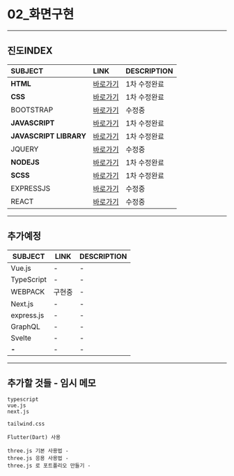 # 02_화면구현



---
진도INDEX
---
|SUBJECT|LINK|DESCRIPTION|
|:---|:---|:---|
|**HTML**|[바로가기](./DOCUMENT/01HTML)|1차 수정완료|
|**CSS**|[바로가기](./DOCUMENT/02CSS)|1차 수정완료|
|BOOTSTRAP|[바로가기](./DOCUMENT/03BOOTSTRAP)|수정중|
|**JAVASCRIPT**|[바로가기](./DOCUMENT/04JS)|1차 수정완료|
|**JAVASCRIPT LIBRARY**|[바로가기](./DOCUMENT/05JS_LIB)|1차 수정완료|
|JQUERY|[바로가기](./DOCUMENT/06JQUERY)|수정중|
|**NODEJS**|[바로가기](./DOCUMENT/07NODEJS)|1차 수정완료|
|**SCSS**|[바로가기](./DOCUMENT/08SCSS)|1차 수정완료|
|EXPRESSJS|[바로가기](./DOCUMENT/10EXPRESSJS)|수정중|
|REACT|[바로가기](./DOCUMENT/09REACT)|수정중|


---
추가예정
---
|SUBJECT|LINK|DESCRIPTION|
|-|-|-|
|Vue.js|-|-|
|TypeScript|-|-|
|WEBPACK|구현중|-|
|Next.js|-|-|
|express.js|-|-|
|GraphQL|-|-|
|Svelte|-|-|
|**-**|-|-|



---
추가할 것들 - 임시 메모
---
```
typescript
vue.js
next.js

tailwind.css

Flutter(Dart) 사용

three.js 기본 사용법 -
three.js 응용 사용법 -
three.js 로 포트폴리오 만들기 -
```




